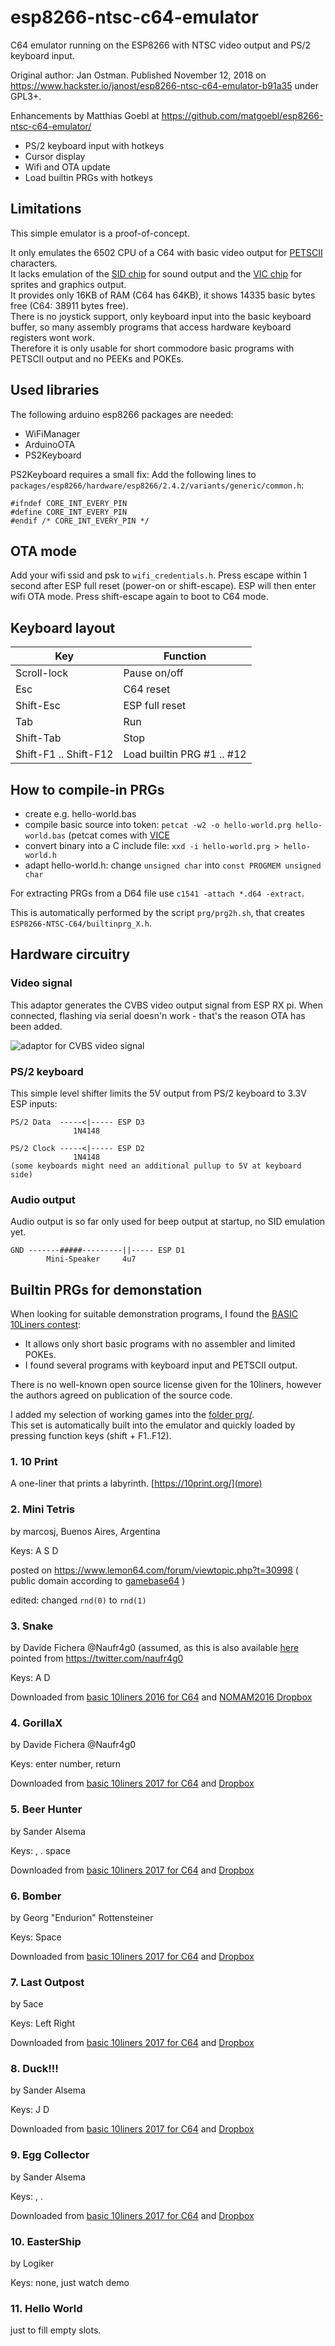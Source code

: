 # esp8266-ntsc-c64-emulator
C64 emulator running on the ESP8266 with NTSC video output and PS/2 keyboard input.

Original author: Jan Ostman.
Published November 12, 2018 on https://www.hackster.io/janost/esp8266-ntsc-c64-emulator-b91a35 under GPL3+.

Enhancements by Matthias Goebl at https://github.com/matgoebl/esp8266-ntsc-c64-emulator/
- PS/2 keyboard input with hotkeys
- Cursor display
- Wifi and OTA update
- Load builtin PRGs with hotkeys


## Limitations

This simple emulator is a proof-of-concept.

It only emulates the 6502 CPU of a C64 with basic video output for [PETSCII](https://en.wikipedia.org/wiki/PETSCII) characters.  
It lacks emulation of the [SID chip](https://en.wikipedia.org/wiki/MOS_Technology_6582) for sound output and
the [VIC chip](https://en.wikipedia.org/wiki/MOS_Technology_VIC) for sprites and graphics output.  
It provides only 16KB of RAM (C64 has 64KB), it shows 14335 basic bytes free (C64: 38911 bytes free).  
There is no joystick support, only keyboard input into the basic keyboard buffer,
so many assembly programs that access hardware keyboard registers wont work.  
Therefore it is only usable for short commodore basic programs with PETSCII output and no PEEKs and POKEs.


## Used libraries

The following arduino esp8266 packages are needed:
- WiFiManager
- ArduinoOTA
- PS2Keyboard

PS2Keyboard requires a small fix: Add the following lines to `packages/esp8266/hardware/esp8266/2.4.2/variants/generic/common.h`:

    #ifndef CORE_INT_EVERY_PIN
    #define CORE_INT_EVERY_PIN
    #endif /* CORE_INT_EVERY_PIN */


## OTA mode

Add your wifi ssid and psk to `wifi_credentials.h`.
Press escape within 1 second after ESP full reset (power-on or shift-escape).
ESP will then enter wifi OTA mode.
Press shift-escape again to boot to C64 mode.


## Keyboard layout

| Key         | Function       |
|-------------|----------------|
| Scroll-lock | Pause on/off   |
| Esc         | C64 reset      |
| Shift-Esc   | ESP full reset |
| Tab         | Run            |
| Shift-Tab   | Stop           |
| Shift-F1 .. Shift-F12 | Load builtin PRG #1 .. #12 |


## How to compile-in PRGs

- create e.g. hello-world.bas
- compile basic source into token: `petcat -w2 -o hello-world.prg hello-world.bas` (petcat comes with [VICE](http://vice-emu.sourceforge.net/)
- convert binary into a C include file: `xxd -i hello-world.prg > hello-world.h`
- adapt hello-world.h: change `unsigned char` into `const PROGMEM unsigned char`

For extracting PRGs from a D64 file use `c1541 -attach *.d64 -extract`.

This is automatically performed by the script `prg/prg2h.sh`, that creates `ESP8266-NTSC-C64/builtinprg_X.h`.


## Hardware circuitry

### Video signal

This adaptor generates the CVBS video output signal from ESP RX pi.
When connected, flashing via serial doesn'n work - that's the reason OTA has been added.

![adaptor for CVBS video signal](doc/esp8266_cbvs.jpg?raw=true "adaptor for CVBS video signal")

### PS/2 keyboard

This simple level shifter limits the 5V output from PS/2 keyboard to 3.3V ESP inputs:

    PS/2 Data  -----<|----- ESP D3
                  1N4148

    PS/2 Clock -----<|----- ESP D2
                  1N4148
    (some keyboards might need an additional pullup to 5V at keyboard side)

### Audio output

Audio output is so far only used for beep output at startup, no SID emulation yet.

    GND -------#####---------||----- ESP D1
            Mini-Speaker     4u7



## Builtin PRGs for demonstation


When looking for suitable demonstration programs, I found the [BASIC 10Liners contest](http://gkanold.wixsite.com/homeputerium/basic-10liners-2018):
- It allows only short basic programs with no assembler and limited POKEs.
- I found several programs with keyboard input and PETSCII output.

There is no well-known open source license given for the 10liners, however the authors agreed on publication of the source code.

I added my selection of working games into the [folder prg/](prg/).  
This set is automatically built into the emulator and quickly loaded by pressing function keys (shift + F1..F12).  



### 1. 10 Print

A one-liner that prints a labyrinth. [https://10print.org/](more)


### 2. Mini Tetris

by marcosj, Buenos Aires, Argentina

Keys: A S D

posted on https://www.lemon64.com/forum/viewtopic.php?t=30998 ( public domain according to [gamebase64](http://www.gamebase64.com/game.php?id=24258&d=45) )

edited: changed `rnd(0)` to `rnd(1)`


### 3. Snake

by Davide Fichera @Naufr4g0 (assumed, as this is also available [here](goo.gl/JGWFqs) pointed from https://twitter.com/naufr4g0

Keys: A D

Downloaded from [basic 10liners 2016 for C64](http://gkanold.wixsite.com/homeputerium/blog) and [NOMAM2016 Dropbox](https://www.dropbox.com/sh/vigwx5pko1mbies/AAAH81tgcGzhhUlHEakmUXS6a/C64)


### 4. GorillaX

by Davide Fichera @Naufr4g0

Keys: enter number, return

Downloaded from [basic 10liners 2017 for C64](http://gkanold.wixsite.com/homeputerium/games-list-2017) and [Dropbox](https://www.dropbox.com/sh/6osm1dr46eev4wj/AABCwVsPRGhMffYNZyAAT8e-a/C64)


### 5. Beer Hunter

by Sander Alsema

Keys: , . space

Downloaded from [basic 10liners 2017 for C64](http://gkanold.wixsite.com/homeputerium/games-list-2017) and [Dropbox](https://www.dropbox.com/sh/6osm1dr46eev4wj/AABCwVsPRGhMffYNZyAAT8e-a/C64)


### 6. Bomber

by Georg "Endurion" Rottensteiner

Keys: Space

Downloaded from [basic 10liners 2017 for C64](http://gkanold.wixsite.com/homeputerium/kopie-von-games-list-2018-work) and [Dropbox](https://www.dropbox.com/sh/uufbtdvy6ipqds3/AAAaM_yW_Ifyk_EqFkeNtLDCa/C64)


### 7. Last Outpost

by 5ace

Keys: Left Right

Downloaded from [basic 10liners 2017 for C64](http://gkanold.wixsite.com/homeputerium/kopie-von-games-list-2018-work) and [Dropbox](https://www.dropbox.com/sh/uufbtdvy6ipqds3/AAAaM_yW_Ifyk_EqFkeNtLDCa/C64)


### 8. Duck!!!

by Sander Alsema

Keys: J D

Downloaded from [basic 10liners 2017 for C64](http://gkanold.wixsite.com/homeputerium/kopie-von-games-list-2018-work) and [Dropbox](https://www.dropbox.com/sh/uufbtdvy6ipqds3/AAAaM_yW_Ifyk_EqFkeNtLDCa/C64)


### 9. Egg Collector

by Sander Alsema

Keys: , .

Downloaded from [basic 10liners 2017 for C64](http://gkanold.wixsite.com/homeputerium/kopie-von-games-list-2018-work) and [Dropbox](https://www.dropbox.com/sh/uufbtdvy6ipqds3/AAAaM_yW_Ifyk_EqFkeNtLDCa/C64)


### 10. EasterShip

by Logiker

Keys: none, just watch demo


### 11. Hello World

just to fill empty slots.

